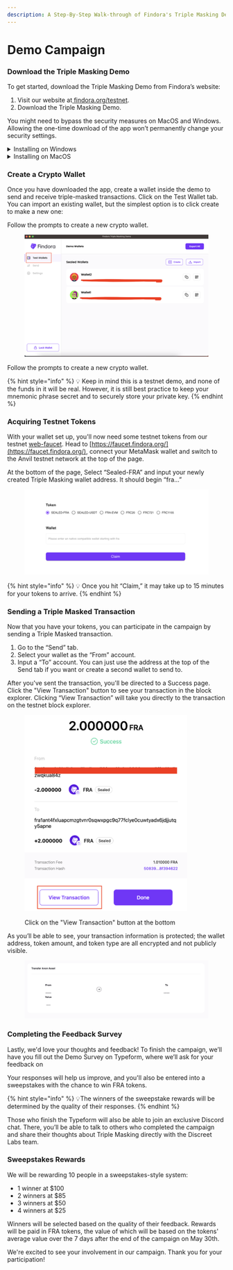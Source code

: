 ```yaml
---
description: A Step-By-Step Walk-through of Findora's Triple Masking Demo
---
```


# Demo Campaign

### Download the Triple Masking Demo

To get started, download the Triple Masking Demo from Findora’s website:

1. Visit our website at[ findora.org/testnet](http://findora.org/testnet).
2. Download the Triple Masking Demo.

You might need to bypass the security measures on MacOS and Windows. Allowing the one-time download of the app won’t permanently change your security settings.

<details>

<summary>Installing on Windows</summary>

When you install it on Windows, Windows will tell you a security scan is required. Click "Dismiss" to download the executable. Once you do so, you'll get another warning message saying Windows protected your PC. Click "More Info" and then "Run Anyway." After that, you can run the Triple Masking Demo to finish the process.

</details>

<details>

<summary>Installing on MacOS</summary>

When you first try to download it, MacOS will show a warning that this app cannot be downloaded.

To bypass it, go to System Settings >  Privacy and Security and allow the download

</details>

### Create a Crypto Wallet

Once you have downloaded the app, create a wallet inside the demo to send and receive triple-masked transactions. Click on the Test Wallet tab. You can import an existing wallet, but the simplest option is to click create to make a new one:

Follow the prompts to create a new crypto wallet.&#x20;

<figure><img src="../../../.gitbook/assets/TestWalletTab.png" alt="" width="563"><figcaption></figcaption></figure>

Follow the prompts to create a new crypto wallet.&#x20;

{% hint style="info" %}
💡 Keep in mind this is a testnet demo, and none of the funds in it will be real. However, it is still best practice to keep your mnemonic phrase secret and to securely store your private key.
{% endhint %}

### Acquiring Testnet Tokens

With your wallet set up, you'll now need some testnet tokens from our testnet [web-faucet](https://faucet.findora.org/). Head to [https://faucet.findora.org/](https://faucet.findora.org/), connect your MetaMask wallet and switch to the Anvil testnet network at the top of the page.

At the bottom of the page, Select “Sealed-FRA” and input your newly created Triple Masking wallet address. It should begin “fra…”

<figure><img src="../../../.gitbook/assets/ClaimTokens.png" alt=""><figcaption></figcaption></figure>

{% hint style="info" %}
💡 Once you hit “Claim,” it may take up to 15 minutes for your tokens to arrive.
{% endhint %}

### Sending a Triple Masked Transaction

Now that you have your tokens, you can participate in the campaign by sending a Triple Masked transaction.

1. Go to the “Send” tab.
2. Select your wallet as the “From” account.
3. Input a “To” account. You can just use the address at the top of the Send tab if you want or create a second wallet to send to.&#x20;

After you've sent the transaction, you'll be directed to a Success page. Click the "View Transaction" button to see your transaction in the block explorer. Clicking “View Transaction” will take you directly to the transaction on the testnet block explorer.&#x20;

<figure><img src="../../../.gitbook/assets/Success.png" alt="" width="375"><figcaption><p>Click on the "View Transaction" button at the bottom</p></figcaption></figure>

As you’ll be able to see, your transaction information is protected; the wallet address, token amount, and token type are all encrypted and not publicly visible.

<figure><img src="../../../.gitbook/assets/BlockExplorer.png" alt=""><figcaption></figcaption></figure>

### Completing the Feedback Survey

Lastly, we'd love your thoughts and feedback! To finish the campaign, we’ll have you fill out the Demo Survey on Typeform, where we’ll ask for your feedback on&#x20;

Your responses will help us improve, and you'll also be entered into a sweepstakes with the chance to win FRA tokens.

{% hint style="info" %}
💡The winners of the sweepstake rewards will be determined by the quality of their responses.
{% endhint %}

Those who finish the Typeform will also be able to join an exclusive Discord chat. There, you’ll be able to talk to others who completed the campaign and share their thoughts about Triple Masking directly with the Discreet Labs team.

### Sweepstakes Rewards

We will be rewarding 10 people in a sweepstakes-style system:

* 1 winner at $100
* 2 winners at $85
* 3 winners at $50
* 4 winners at $25

Winners will be selected based on the quality of their feedback. Rewards will be paid in FRA tokens, the value of which will be based on the tokens' average value over the 7 days after the end of the campaign on May 30th.

We're excited to see your involvement in our campaign. Thank you for your participation!
